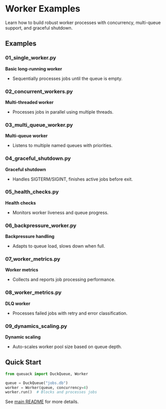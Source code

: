 # Worker Examples

Learn how to build robust worker processes with concurrency, multi-queue support, and graceful shutdown.

## Examples


### 01_single_worker.py
**Basic long-running worker**
- Sequentially processes jobs until the queue is empty.

### 02_concurrent_workers.py
**Multi-threaded worker**
- Processes jobs in parallel using multiple threads.

### 03_multi_queue_worker.py
**Multi-queue worker**
- Listens to multiple named queues with priorities.

### 04_graceful_shutdown.py
**Graceful shutdown**
- Handles SIGTERM/SIGINT, finishes active jobs before exit.

### 05_health_checks.py
**Health checks**
- Monitors worker liveness and queue progress.

### 06_backpressure_worker.py
**Backpressure handling**
- Adapts to queue load, slows down when full.

### 07_worker_metrics.py
**Worker metrics**
- Collects and reports job processing performance.

### 08_worker_metrics.py
**DLQ worker**
- Processes failed jobs with retry and error classification.

### 09_dynamics_scaling.py
**Dynamic scaling**
- Auto-scales worker pool size based on queue depth.

## Quick Start

```python
from queuack import DuckQueue, Worker

queue = DuckQueue("jobs.db")
worker = Worker(queue, concurrency=4)
worker.run()  # Blocks and processes jobs
```

See [main README](../../README.md) for more details.
